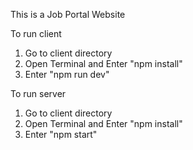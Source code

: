 This is a Job Portal Website 

To run client
1) Go to client directory
2) Open Terminal and Enter "npm install"
3) Enter "npm run dev"

To run server 
1) Go to client directory
2) Open Terminal and Enter "npm install"
3) Enter "npm start"
